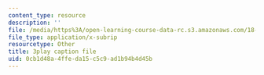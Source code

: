 ```yaml
---
content_type: resource
description: ''
file: /media/https%3A/open-learning-course-data-rc.s3.amazonaws.com/18-06sc-linear-algebra-fall-2011/0cb1d48a4ffeda15c5c9ad1b94b4d45b_D8u1LV9CnCk.srt
file_type: application/x-subrip
resourcetype: Other
title: 3play caption file
uid: 0cb1d48a-4ffe-da15-c5c9-ad1b94b4d45b
---
```

